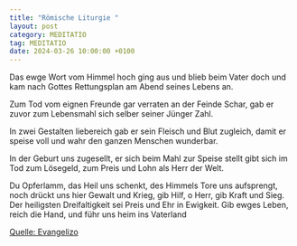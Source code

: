 ```yaml
---
title: "Römische Liturgie "
layout: post
category: MEDITATIO
tag: MEDITATIO
date: 2024-03-26 10:00:00 +0100
---
```

Das ewge Wort vom Himmel hoch
ging aus und blieb beim Vater doch
und kam nach Gottes Rettungsplan
am Abend seines Lebens an.

Zum Tod vom eignen Freunde gar
verraten an der Feinde Schar,
gab er zuvor zum Lebensmahl
sich selber seiner Jünger Zahl.

In zwei Gestalten liebereich
gab er sein Fleisch und Blut zugleich,
damit er speise voll und wahr
den ganzen Menschen wunderbar.<!--more-->

In der Geburt uns zugesellt,
er sich beim Mahl zur Speise stellt
gibt sich im Tod zum Lösegeld,
zum Preis und Lohn als Herr der Welt.

Du Opferlamm, das Heil uns schenkt,
des Himmels Tore uns aufsprengt,
noch drückt uns hier Gewalt und Krieg,
gib Hilf, o Herr, gib Kraft und Sieg.
Der heiligsten Dreifaltigkeit
sei Preis und Ehr in Ewigkeit.
Gib ewges Leben, reich die Hand,
und führ uns heim ins Vaterland

[Quelle: Evangelizo](https://evangeliumtagfuertag.org/DE/gospel)